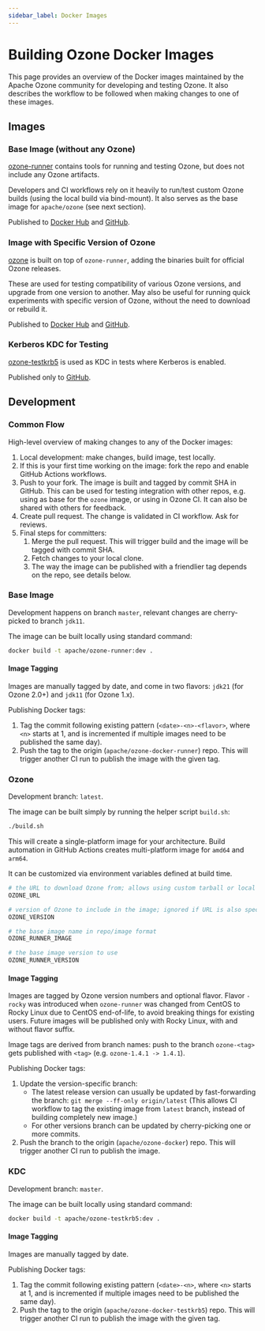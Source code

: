 ```yaml
---
sidebar_label: Docker Images
---
```


<!-- cspell:word testkrb5 -->

# Building Ozone Docker Images

This page provides an overview of the Docker images maintained by the Apache Ozone community for developing and testing Ozone.  It also describes the workflow to be followed when making changes to one of these images.

## Images

### Base Image (without any Ozone)

[ozone-runner](https://github.com/apache/ozone-docker-runner) contains tools for running and testing Ozone, but does not include any Ozone artifacts.

Developers and CI workflows rely on it heavily to run/test custom Ozone builds (using the local build via bind-mount).  It also serves as the base image for `apache/ozone` (see next section).

Published to [Docker Hub](https://hub.docker.com/r/apache/ozone-runner) and [GitHub](https://github.com/apache/ozone-docker-runner/pkgs/container/ozone-runner).

### Image with Specific Version of Ozone

[ozone](https://github.com/apache/ozone-docker) is built on top of `ozone-runner`, adding the binaries built for official Ozone releases.

These are used for testing compatibility of various Ozone versions, and upgrade from one version to another.  May also be useful for running quick experiments with specific version of Ozone, without the need to download or rebuild it.

Published to [Docker Hub](https://hub.docker.com/r/apache/ozone) and [GitHub](https://github.com/apache/ozone-docker/pkgs/container/ozone).

### Kerberos KDC for Testing

[ozone-testkrb5](https://github.com/apache/ozone-docker-testkrb5) is used as KDC in tests where Kerberos is enabled.

Published only to [GitHub](https://github.com/apache/ozone-docker-testkrb5/pkgs/container/ozone-testkrb5).

## Development

### Common Flow

High-level overview of making changes to any of the Docker images:

1. Local development: make changes, build image, test locally.
2. If this is your first time working on the image: fork the repo and enable GitHub Actions workflows.
3. Push to your fork.  The image is built and tagged by commit SHA in GitHub.  This can be used for testing integration with other repos, e.g. using as base for the `ozone` image, or using in Ozone CI.  It can also be shared with others for feedback.
4. Create pull request.  The change is validated in CI workflow.  Ask for reviews.
5. Final steps for committers:
    1. Merge the pull request.  This will trigger build and the image will be tagged with commit SHA.
    2. Fetch changes to your local clone.
    3. The way the image can be published with a friendlier tag depends on the repo, see details below.

### Base Image

Development happens on branch `master`, relevant changes are cherry-picked to branch `jdk11`.

The image can be built locally using standard command:

```bash
docker build -t apache/ozone-runner:dev .
```

#### Image Tagging

Images are manually tagged by date, and come in two flavors: `jdk21` (for Ozone 2.0+) and `jdk11` (for Ozone 1.x).

Publishing Docker tags:

1. Tag the commit following existing pattern (`<date>-<n>-<flavor>`, where `<n>` starts at 1, and is incremented if multiple images need to be published the same day).
2. Push the tag to the origin (`apache/ozone-docker-runner`) repo.  This will trigger another CI run to publish the image with the given tag.

### Ozone

Development branch: `latest`.

The image can be built simply by running the helper script `build.sh`:

```bash
./build.sh
```

This will create a single-platform image for your architecture.  Build automation in GitHub Actions creates multi-platform image for `amd64` and `arm64`.

It can be customized via environment variables defined at build time.

```bash
# the URL to download Ozone from; allows using custom tarball or local mirror
OZONE_URL

# version of Ozone to include in the image; ignored if URL is also specified
OZONE_VERSION

# the base image name in repo/image format
OZONE_RUNNER_IMAGE

# the base image version to use
OZONE_RUNNER_VERSION
```

#### Image Tagging

Images are tagged by Ozone version numbers and optional flavor.  Flavor `-rocky` was introduced when `ozone-runner` was changed from CentOS to Rocky Linux due to CentOS end-of-life, to avoid breaking things for existing users.  Future images will be published only with Rocky Linux, with and without flavor suffix.

Image tags are derived from branch names: push to the branch `ozone-<tag>` gets published with `<tag>` (e.g. `ozone-1.4.1 -> 1.4.1`).

Publishing Docker tags:

1. Update the version-specific branch:
   - The latest release version can usually be updated by fast-forwarding the branch: `git merge --ff-only origin/latest` (This allows CI workflow to tag the existing image from `latest` branch, instead of building completely new image.)
   - For other versions branch can be updated by cherry-picking one or more commits.
2. Push the branch to the origin (`apache/ozone-docker`) repo.  This will trigger another CI run to publish the image.

### KDC

Development branch: `master`.

The image can be built locally using standard command:

```bash
docker build -t apache/ozone-testkrb5:dev .
```

#### Image Tagging

Images are manually tagged by date.

Publishing Docker tags:

1. Tag the commit following existing pattern (`<date>-<n>`, where `<n>` starts at 1, and is incremented if multiple images need to be published the same day).
2. Push the tag to the origin (`apache/ozone-docker-testkrb5`) repo.  This will trigger another CI run to publish the image with the given tag.
